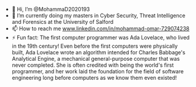 - 👋 Hi, I’m @MohammaD2020193
- 🌱 I’m currently doing my masters in Cyber Security, Threat Intelligence and Forensics at the University of Salford
- 📫 How to reach me www.linkedin.com/in/mohammad-omar-729074238
- ⚡ Fun fact: The first computer programmer was Ada Lovelace, who lived in the 19th century! Even before the first computers were physically built, Ada Lovelace wrote an algorithm intended for Charles Babbage's Analytical Engine, a mechanical general-purpose computer that was never completed. She is often credited with being the world's first programmer, and her work laid the foundation for the field of software engineering long before computers as we know them even existed!

<!---
MohammaD2020193/MohammaD2020193 is a ✨ special ✨ repository because its `README.md` (this file) appears on your GitHub profile.
You can click the Preview link to take a look at your changes.
--->
